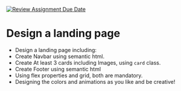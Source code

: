 [![Review Assignment Due Date](https://classroom.github.com/assets/deadline-readme-button-24ddc0f5d75046c5622901739e7c5dd533143b0c8e959d652212380cedb1ea36.svg)](https://classroom.github.com/a/bjxEKdFZ)
# Design a landing page

- Design a landing page including:
- Create Navbar using semantic html.
- Create At least 3 cards including Images, using `card` class.
- Create Footer using semantic html
- Using flex properties and grid, both are mandatory.
- Designing the colors and animations as you like and be creative!
